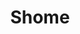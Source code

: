 ---
title: "Shome"
name: "Shome"
link: "https://shome-housing.herokuapp.com/"
start_date: "2019-05-01"
one_liner: "Summer Subleasing Platform for Students"
tech_stack: [
    "ruby",
    "ruby on rails",
    "UI",
    "web",
    "fullstack",
    "frontend",
    "backend",
]
tech: "Ruby on Rails"
header_link: "https://shome-housing.herokuapp.com/"
hackathon:
github_link: 
devpost_link: 
youtube_embed_link:
image_link: "/images/shome-logo-595x430.png"
image_alt_txt: "Shome logo"
footer_image: ""
footer_image_alt_txt:
---